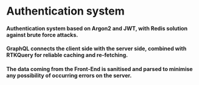# Authentication system

#### Authentication system based on Argon2 and JWT, with Redis solution against brute force attacks.
#### GraphQL connects the client side with the server side, combined with RTKQuery for reliable caching and re-fetching.
#### The data coming from the Front-End is sanitised and parsed to minimise any possibility of occurring errors on the server.

